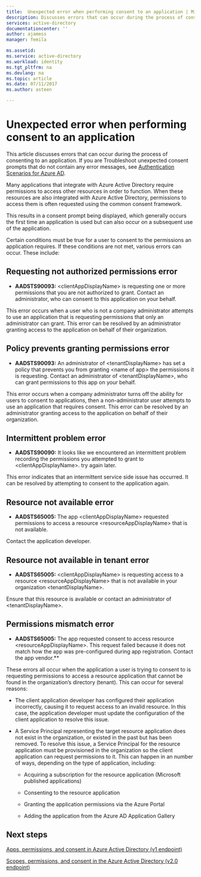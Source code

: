 ```yaml
---
title:  Unexpected error when performing consent to an application | Microsoft Docs
description: Discusses errors that can occur during the process of consenting to an application and what you can do about them
services: active-directory
documentationcenter: ''
author: ajamess
manager: femila

ms.assetid: 
ms.service: active-directory
ms.workload: identity
ms.tgt_pltfrm: na
ms.devlang: na
ms.topic: article
ms.date: 07/11/2017
ms.author: asteen

---
```


# Unexpected error when performing consent to an application

This article discusses errors that can occur during the process of consenting to an application. If you are Troubleshoot unexpected consent prompts that do not contain any error messages, see [Authentication Scenarios for Azure AD](https://docs.microsoft.com/azure/active-directory/develop/active-directory-authentication-scenarios).

Many applications that integrate with Azure Active Directory require permissions to access other resources in order to function. When these resources are also integrated with Azure Active Directory, permissions to access them is often requested using the common consent framework. 

This results in a consent prompt being displayed, which generally occurs the first time an application is used but can also occur on a subsequent use of the application.

Certain conditions must be true for a user to consent to the permissions an application requires. If these conditions are not met, various errors can occur. These include:

## Requesting not authorized permissions error
* **AADSTS90093:** &lt;clientAppDisplayName&gt; is requesting one or more permissions that you are not authorized to grant. Contact an administrator, who can consent to this application on your behalf.

This error occurs when a user who is not a company administrator attempts to use an application that is requesting permissions that only an administrator can grant. This error can be resolved by an administrator granting access to the application on behalf of their organization.

## Policy prevents granting permissions error
* **AADSTS90093:** An administrator of &lt;tenantDisplayName&gt; has set a policy that prevents you from granting &lt;name of app&gt; the permissions it is requesting. Contact an administrator of &lt;tenantDisplayName&gt;, who can grant permissions to this app on your behalf.

This error occurs when a company administrator turns off the ability for users to consent to applications, then a non-administrator user attempts to use an application that requires consent. This error can be resolved by an administrator granting access to the application on behalf of their organization.

## Intermittent problem error
* **AADSTS90090:** It looks like we encountered an intermittent problem recording the permissions you attempted to grant to &lt;clientAppDisplayName&gt;. try again later.

This error indicates that an intermittent service side issue has occurred. It can be resolved by attempting to consent to the application again.

## Resource not available error
* **AADSTS65005:** The app &lt;clientAppDisplayName&gt; requested permissions to access a resource &lt;resourceAppDisplayName&gt; that is not available. 

Contact the application developer.

##  Resource not available in tenant error
* **AADSTS65005:** &lt;clientAppDisplayName&gt; is requesting access to a resource &lt;resourceAppDisplayName&gt; that is not available in your organization &lt;tenantDisplayName&gt;. 

Ensure that this resource is available or contact an administrator of &lt;tenantDisplayName&gt;.

## Permissions mismatch error
* **AADSTS65005:** The app requested consent to access resource &lt;resourceAppDisplayName&gt;. This request failed because it does not match how the app was pre-configured during app registration. Contact the app vendor.**

These errors all occur when the application a user is trying to consent to is requesting permissions to access a resource application that cannot be found in the organization’s directory (tenant). This can occur for several reasons:

-   The client application developer has configured their application incorrectly, causing it to request access to an invalid resource. In this case, the application developer must update the configuration of the client application to resolve this issue.

-   A Service Principal representing the target resource application does not exist in the organization, or existed in the past but has been removed. To resolve this issue, a Service Principal for the resource application must be provisioned in the organization so the client application can request permissions to it. This can happen in an number of ways, depending on the type of application, including:

    -   Acquiring a subscription for the resource application (Microsoft published applications)

    -   Consenting to the resource application

    -   Granting the application permissions via the Azure Portal

    -   Adding the application from the Azure AD Application Gallery

## Next steps 

[Apps, permissions, and consent in Azure Active Directory (v1 endpoint)](https://docs.microsoft.com/azure/active-directory/active-directory-apps-permissions-consent)<br>

[Scopes, permissions, and consent in the Azure Active Directory (v2.0 endpoint)](https://docs.microsoft.com/azure/active-directory/develop/active-directory-v2-scopes)


